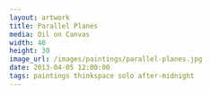 ```yaml
---
layout: artwork
title: Parallel Planes
media: Oil on Canvas
width: 40
height: 30
image_url: /images/paintings/parallel-planes.jpg
date: 2013-04-05 12:00:00
tags: paintings thinkspace solo after-midnight
---
```

